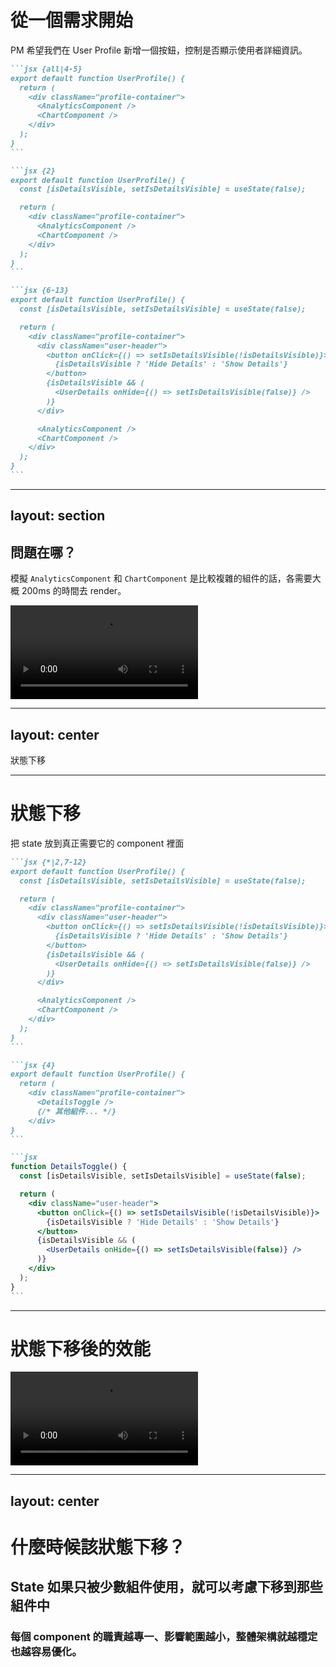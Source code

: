 # 從一個需求開始

PM 希望我們在 User Profile 新增一個按鈕，控制是否顯示使用者詳細資訊。

````md magic-move
```jsx {all|4-5}
export default function UserProfile() {
  return (
    <div className="profile-container">
      <AnalyticsComponent />
      <ChartComponent />
    </div>
  );
}
```

```jsx {2}
export default function UserProfile() {
  const [isDetailsVisible, setIsDetailsVisible] = useState(false);

  return (
    <div className="profile-container">
      <AnalyticsComponent />
      <ChartComponent />
    </div>
  );
}
```

```jsx {6-13}
export default function UserProfile() {
  const [isDetailsVisible, setIsDetailsVisible] = useState(false);

  return (
    <div className="profile-container">
      <div className="user-header">
        <button onClick={() => setIsDetailsVisible(!isDetailsVisible)}>
          {isDetailsVisible ? 'Hide Details' : 'Show Details'}
        </button>
        {isDetailsVisible && (
          <UserDetails onHide={() => setIsDetailsVisible(false)} />
        )}
      </div>

      <AnalyticsComponent />
      <ChartComponent />
    </div>
  );
}
```
````

<!--
我們先從一個需求開始，

[click]

這裡有個 UserProfile 這個 UserProfile 裡有像是 Analytics 或 Chart 的 Component

現在 PM 希望我們新增一個按鈕來控制是否顯示使用者詳細資訊，像是 Email、電話等等。

[click] 2. 所以我們很直接的用一個 state + button 來控制。

[click] 3. 加上一個條件判斷
-->

---
layout: section
---

## 問題在哪？

模擬 `AnalyticsComponent` 和 `ChartComponent` 是比較複雜的組件的話，各需要大概 200ms 的時間去 render。

<Video  h="80%">
  <source src="/ch-5/5-1/0.mp4" type="video/mp4" />
</Video>

<!--
我們剛剛的做法雖然可以完成需求，但有個潛在的問題：

可以看到這個影片，當我滑鼠點擊後（也就是那個黑色圈圈，每次出現都是點擊的意思），他會稍微延遲一點才會顯示 UserDetails 的內容。

這是因為每次 state 改變時，整個 UserProfile 組件都會重新 re-render。

包含：

- `AnalyticsComponent`
- `ChartComponent`

即使它們完全不需要 `isDetailsVisible` 的狀態，也會被迫重新執行，造成不必要的效能浪費。

現在這個例子中，我模擬 `AnalyticsComponent` 和 `ChartComponent` 是比較複雜的組件的話，各需要大概 200ms 的時間去 render。

就可以發現他會有延遲

怎麼解決這個問題呢?

也就是我們的一個要談的優化技巧
-->

---
layout: center
---

<ChapterTitle number="1" subtitle="讓 state 的影響範圍更小">
狀態下移
</ChapterTitle>

<!--
狀態下移
-->

---

# 狀態下移

<span v-mark="{ color: 'var(--secondary)' }">把 state 放到真正需要它的 component 裡面</span>

````md magic-move
```jsx {*|2,7-12}
export default function UserProfile() {
  const [isDetailsVisible, setIsDetailsVisible] = useState(false);

  return (
    <div className="profile-container">
      <div className="user-header">
        <button onClick={() => setIsDetailsVisible(!isDetailsVisible)}>
          {isDetailsVisible ? 'Hide Details' : 'Show Details'}
        </button>
        {isDetailsVisible && (
          <UserDetails onHide={() => setIsDetailsVisible(false)} />
        )}
      </div>

      <AnalyticsComponent />
      <ChartComponent />
    </div>
  );
}
```

```jsx {4}
export default function UserProfile() {
  return (
    <div className="profile-container">
      <DetailsToggle />
      {/* 其他組件... */}
    </div>
}
```

```jsx
function DetailsToggle() {
  const [isDetailsVisible, setIsDetailsVisible] = useState(false);

  return (
    <div className="user-header">
      <button onClick={() => setIsDetailsVisible(!isDetailsVisible)}>
        {isDetailsVisible ? 'Hide Details' : 'Show Details'}
      </button>
      {isDetailsVisible && (
        <UserDetails onHide={() => setIsDetailsVisible(false)} />
      )}
    </div>
  );
}
```
````

<!--
[click] React 有個核心概念是，把 state 放到真正需要它的 component 裡面。

這樣，只有那個小範圍會 re-render，其他 component 則不受影響。

[click] 觀察一下：其實 isDetailsVisible 這個狀態只被 button 和 UserDetails 使用，其他組件根本不需要這個狀態。

[click] 所以這個時候，我們可以把這段邏輯抽成一個獨立 component，叫它 DetailsToggle：

[click] 現在，每次顯示/隱藏 UserDetails 時，只有 DetailsToggle 會 re-render，其他複雜的元件完全不受影響，效能自然就更好了。
-->

---

# 狀態下移後的效能

<Video>
  <source src="/ch-5/5-1/1.mp4" type="video/mp4" />
</Video>

<!--
將狀態下移後，可以發現現在開關 UserDetails 時，順暢很多了

這是因為 AnalyticsComponent 和 ChartComponent 沒有被 re-render，效能也相對提升。
-->

---
layout: center
---

# 什麼時候該狀態下移？

<v-clicks>

## State 如果只被少數組件使用，就可以考慮下移到那些組件中

### 每個 component 的職責越專一、影響範圍越小，整體架構就越穩定也越容易優化。

</v-clicks>

<!--
第一個優化方式非常簡單，也非常實用

但很多人會好奇什麼時候要用狀態下移呢

[click]
其實原則很簡單：

state 如果只被少數組件使用，就可以考慮下移到那些組件中。

這樣可以有效縮小 re-render 的範圍、降低不必要的運算，
同時也讓 component 的邏輯更單純。

[click]

你可以想像：每個 component 的職責越專一、影響範圍越小，
整體架構就越穩定也越容易優化。

當然，這前提是命名要清楚，避免搞不懂哪個組件是幹嘛的。
-->
